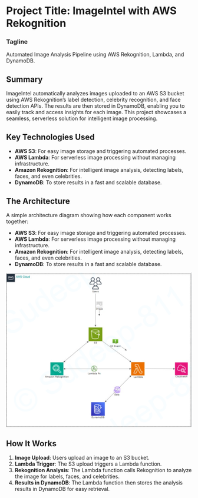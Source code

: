 # Project Title: ImageIntel with AWS Rekognition

### Tagline
Automated Image Analysis Pipeline using AWS Rekognition, Lambda, and DynamoDB.

## Summary
ImageIntel automatically analyzes images uploaded to an AWS S3 bucket using AWS Rekognition’s label detection, celebrity recognition, and face detection APIs. The results are then stored in DynamoDB, enabling you to easily track and access insights for each image. This project showcases a seamless, serverless solution for intelligent image processing.

## Key Technologies Used
- **AWS S3**: For easy image storage and triggering automated processes.
- **AWS Lambda**: For serverless image processing without managing infrastructure.
- **Amazon Rekognition**: For intelligent image analysis, detecting labels, faces, and even celebrities.
- **DynamoDB**: To store results in a fast and scalable database.

## The Architecture
A simple architecture diagram showing how each component works together:

- **AWS S3**: For easy image storage and triggering automated processes.
- **AWS Lambda**: For serverless image processing without managing infrastructure.
- **Amazon Rekognition**: For intelligent image analysis, detecting labels, faces, and even celebrities.
- **DynamoDB**: To store results in a fast and scalable database.

![Architecture Diagram](https://github.com/Sudeep-811/AWS-Projects/blob/f3717eefa51d9b5b522182275ad6565cb5209e6a/ImageIntel%20with%20AWS%20Rekognition/Imageintel%20Architecture.png?raw=true)

## How It Works
1. **Image Upload**: Users upload an image to an S3 bucket.
2. **Lambda Trigger**: The S3 upload triggers a Lambda function.
3. **Rekognition Analysis**: The Lambda function calls Rekognition to analyze the image for labels, faces, and celebrities.
4. **Results in DynamoDB**: The Lambda function then stores the analysis results in DynamoDB for easy retrieval.

